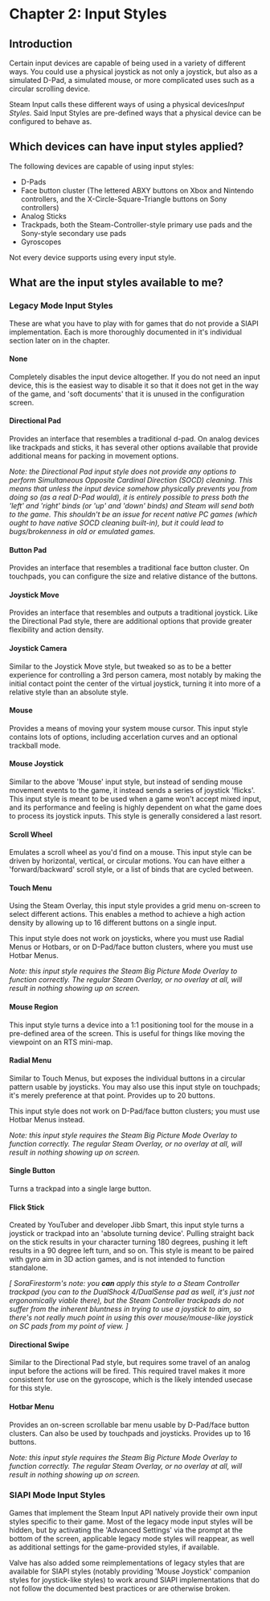 # Chapter 2: Input Styles

## Introduction

Certain input devices are capable of being used in a variety of different ways. You could use a physical
joystick as not only a joystick, but also as a simulated D-Pad, a simulated mouse, or more complicated
uses such as a circular scrolling device.

Steam Input calls these different ways of using a physical devices*Input Styles*. Said Input Styles are
pre-defined ways that a physical device can be configured to behave as.

## Which devices can have input styles applied?

The following devices are capable of using input styles:
* D-Pads
* Face button cluster (The lettered ABXY buttons on Xbox and Nintendo controllers, and the X-Circle-Square-Triangle buttons on Sony controllers)
* Analog Sticks
* Trackpads, both the Steam-Controller-style primary use pads and the Sony-style secondary use pads
* Gyroscopes

Not every device supports using every input style.

## What are the input styles available to me?

### Legacy Mode Input Styles

These are what you have to play with for games that do not provide a SIAPI implementation. Each
is more thoroughly documented in it's individual section later on in the chapter.

#### None

Completely disables the input device altogether. If you do not need an input device, this is the
easiest way to disable it so that it does not get in the way of the game, and 'soft documents'
that it is unused in the configuration screen.

#### Directional Pad

Provides an interface that resembles a traditional d-pad. On analog devices like trackpads and sticks, it
has several other options available that provide additional means for packing in movement options.

*Note: the Directional Pad input style does not provide any options to perform Simultaneous Opposite Cardinal
Direction (SOCD) cleaning. This means that unless the input device somehow physically prevents you from doing so
(as a real D-Pad would), it is entirely possible to press both the 'left' and 'right' binds (or 'up' and 'down'
binds) and Steam will send both to the game. This shouldn't be an issue for recent native PC games (which ought
to have native SOCD cleaning built-in), but it could lead to bugs/brokenness in old or emulated games.*

#### Button Pad

Provides an interface that resembles a traditional face button cluster. On touchpads, you can configure
the size and relative distance of the buttons.

#### Joystick Move

Provides an interface that resembles and outputs a traditional joystick. Like the Directional Pad style,
there are additional options that provide greater flexibility and action density.

#### Joystick Camera

Similar to the Joystick Move style, but tweaked so as to be a better experience for controlling a 3rd person
camera, most notably by making the initial contact point the center of the virtual joystick, turning it into
more of a relative style than an absolute style.

#### Mouse

Provides a means of moving your system mouse cursor. This input style contains lots of options, including
accerlation curves and an optional trackball mode.

#### Mouse Joystick

Similar to the above 'Mouse' input style, but instead of sending mouse movement events to the game, it instead
sends a series of joystick 'flicks'. This input style is meant to be used when a game won't accept mixed input,
and its performance and feeling is highly dependent on what the game does to process its joystick inputs. This
style is generally considered a last resort.

#### Scroll Wheel

Emulates a scroll wheel as you'd find on a mouse. This input style can be driven by horizontal, vertical, or circular
motions. You can have either a 'forward/backward' scroll style, or a list of binds that are cycled between.

#### Touch Menu

Using the Steam Overlay, this input style provides a grid menu on-screen to select different actions. This enables
a method to achieve a high action density by allowing up to 16 different buttons on a single input.

This input style does not work on joysticks, where you must use Radial Menus or Hotbars, or on D-Pad/face button
clusters, where you must use Hotbar Menus.

*Note: this input style requires the Steam Big Picture Mode Overlay to function correctly. The regular Steam Overlay,
or no overlay at all, will result in nothing showing up on screen.*

#### Mouse Region

This input style turns a device into a 1:1 positioning tool for the mouse in a pre-defined area of the screen. This
is useful for things like moving the viewpoint on an RTS mini-map.

#### Radial Menu

Similar to Touch Menus, but exposes the individual buttons in a circular pattern usable by joysticks. You may also use
this input style on touchpads; it's merely preference at that point. Provides up to 20 buttons.

This input style does not work on D-Pad/face button clusters; you must use Hotbar Menus instead.

*Note: this input style requires the Steam Big Picture Mode Overlay to function correctly. The regular Steam Overlay,
or no overlay at all, will result in nothing showing up on screen.*

#### Single Button

Turns a trackpad into a single large button.

#### Flick Stick

Created by YouTuber and developer Jibb Smart, this input style turns a joystick or trackpad into an 'absolute turning device'.
Pulling straight back on the stick results in your character turning 180 degrees, pushing it left results in a 90 degree left turn,
and so on. This style is meant to be paired with gyro aim in 3D action games, and is not intended to function standalone.

*[ SoraFirestorm's note: you **can** apply this style to a Steam Controller trackpad (you can to the DualShock 4/DualSense pad
as well, it's just not ergonomically viable there), but the Steam Controller trackpads do not suffer from the inherent bluntness
in trying to use a joystick to aim, so there's not really much point in using this over mouse/mouse-like joystick on SC pads from
my point of view. ]*

#### Directional Swipe

Similar to the Directional Pad style, but requires some travel of an analog input before the actions will be fired. This required travel
makes it more consistent for use on the gyroscope, which is the likely intended usecase for this style.

#### Hotbar Menu

Provides an on-screen scrollable bar menu usable by D-Pad/face button clusters. Can also be used by touchpads and joysticks. Provides up
to 16 buttons.

*Note: this input style requires the Steam Big Picture Mode Overlay to function correctly. The regular Steam Overlay,
or no overlay at all, will result in nothing showing up on screen.*

### SIAPI Mode Input Styles

Games that implement the Steam Input API natively provide their own input styles specific to their game. Most of the
legacy mode input styles will be hidden, but by activating the 'Advanced Settings' via the prompt at the bottom of the
screen, applicable legacy mode styles will reappear, as well as additional settings for the game-provided styles, if
available.

Valve has also added some reimplementations of legacy styles that are available for SIAPI styles (notably providing
'Mouse Joystick' companion styles for joystick-like styles) to work around SIAPI implementations that do not follow
the documented best practices or are otherwise broken.
